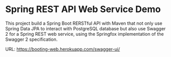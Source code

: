 # Spring REST API Web Service Demo
This project build a Spring Boot RERSTful API with Maven that not only use Spring Data JPA to interact with PostgreSQL database but also use Swagger 2 for a Spring REST web service, using the Springfox implementation of the Swagger 2 specification.

URL: https://booting-web.herokuapp.com/swagger-ui/
